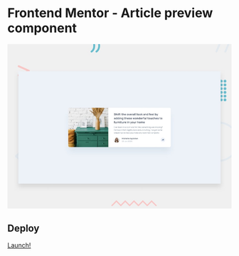 # Frontend Mentor - Article preview component

![Design preview for the Article preview component coding challenge](./design/desktop-preview.jpg)

## Deploy
[Launch!](https://hectordevx.github.io/article-preview-component__challenge/)
